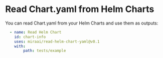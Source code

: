 # Read Chart.yaml from Helm Charts

You can read Chart.yaml from your Helm Charts and use them as outputs:

```yaml
  - name: Read Helm Chart
    id: chart-info
    uses: miraai/read-helm-chart-yaml@v0.1
    with:
        path: tests/example
```